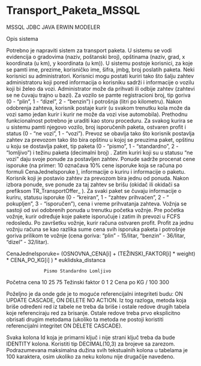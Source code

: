 # Transport_Paketa_MSSQL
MSSQL
JDBC
JAVA
ERWIN MODELER

Opis sistema

Potrebno je napraviti sistem za transport paketa. U sistemu se vodi evidencija o gradovima (naziv,
poštanski broj), opštinama (naziv, grad, x koordinata (u km), y koordinata (u km)). U sistemu postoje
korisnici, za koje se pamti ime, prezime, korisničko ime, šifra, jmbg, broj poslatih paketa. Neki korisnici
su administratori. Korisnici mogu postati kuriri tako što šalju zahtev administratoru koji pored informacija
o korisniku sadrži i informacije o vozilu koji bi želeo da vozi. Administrator može da prihvati ili odbije
zahtev (zahtevi se ne čuvaju trajno u bazi). Za vozilo se pamte registracioni broj, tip goriva (0 - “plin”, 1 -
“dizel”, 2 - “benzin”) i potrošnja (litri po kilometru). Nakon odobrenja zahteva, korisnik postaje kurir (u
svakom trenutku kola može da vozi samo jedan kurir i kurir ne može da vozi vise automobila). Prethodnu
funkcionalnost potrebno je uraditi kao storu proceduru. Za svakog kurira se u sistemu pamti njegovo
vozilo, broj isporučenih paketa, ostvaren profit i status (0 - “ne vozi”, 1 - “vozi”).
Prevoz se obavlja tako što korisnik postavlja zahtev za prevozom tako što bira opštinu u kojoj se
preuzima paket, opštinu u koju se dostavlja paket, tip paketa (0 - “pismo”, 1 - “standardno”, 2 -
“lomljivo”) i težinu paketa (decimalni broj) . Zatim kuriri koji su u statusu “ne vozi” daju svoje ponude za
postavljen zahtev. Ponude sadrže procenat cene isporuke (na primer: 10 označava 10% cene isporuke koja
se računa po formuli CenaJedneIsporuke ), informacije o kuriru i informacije o paketu. Korisnik koji je
postavio zahtev za prevozom bira jednu od ponuda. Nakon izbora ponude, sve ponude za taj zahtev se
brišu (okidač ili okidači sa prefiksom TR_TransportOffer_ ). Za svaki paket se čuvaju informacije o
kuriru, statusu isporuke (0 - “kreiran”, 1 - “zahtev prihvaćen”, 2 - “ pokupljen”, 3 - “isporučen”), cena i
vreme prihvatanja zahteva. Vožnja se sastoji od svi odobrenih ponuda u trenutku početka vožnje. Pre
početka vožnje, kurir određuje koje pakete isporučuje i zatim ih prevozi u FCFS redosledu. Po završetku
vožnje, kurir računa ostvaren profit. Profit za jednu vožnju računa se kao razlika sume cena svih isporuka
paketa i potrošnje goriva prilikom te vožnje (cena goriva: “plin” - 15/litar, “benzin” - 36/litar, “dizel” -
32/litar).

CenaJedneIsporuke= (OSNOVNA_CENA[i] + (TEŽINSKI_FAKTOR[i] * weight) * CENA_PO_KG[i] ) * euklidska_distanca

                  Pismo Standardno Lomljivo                  
Početna cena      10        25       75
Težinski faktor    0         1        2
Cena po KG         /        100      300

Poželjno je da onde gde je to moguće referencijalni integriteti budu: ON UPDATE CASCADE,
ON DELETE NO ACTION. Iz tog razloga, metoda koja briše određeni red iz tabele ne treba da briše i
ostale redove drugih tabela koje referenciraju red za brisanje. Ostale redove treba prvo eksplicitno obrisati
drugim metodama (ukoliko ta metoda ne postoji koristiti referencijalni integritet ON DELETE
CASCADE).

Svaka kolona Id koja je primarni ključ i nije strani ključ treba da bude IDENTITY kolona.
Koristiti tip DECIMAL(10,3) za brojeve sa zarezom. Podrazumevana maksimalna dužina svih
tekstualnih kolona u tabelama je 100 karaktera, osim ukoliko za neku kolonu nije drugačije navedeno.
